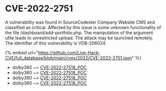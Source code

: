# CVE-2022-2751

A vulnerability was found in SourceCodester Company Website CMS and classified as critical. Affected by this issue is some unknown functionality of the file /dashboard/add-portfolio.php. The manipulation of the argument ufile leads to unrestricted upload. The attack may be launched remotely. The identifier of this vulnerability is VDB-206024.

{% embed url="https://github.com/Live-Hack-CVE/full_database/blob/main/cves/2022/CVE-2022-2751.json" %}


* dolby360 ~> [CVE-2022-27518_POC](https://www.alice-snow.ru/2022/database/cve-2022-2751/cve-2022-27518_poc-dolby360)
* dolby360 ~> [CVE-2022-27518_POC](https://www.alice-snow.ru/2022/database/cve-2022-2751/cve-2022-27518_poc-dolby360)
* dolby360 ~> [CVE-2022-27518_POC](https://www.alice-snow.ru/2022/database/cve-2022-2751/cve-2022-27518_poc-dolby360)
* dolby360 ~> [CVE-2022-27518_POC](https://www.alice-snow.ru/2022/database/cve-2022-2751/cve-2022-27518_poc-dolby360)